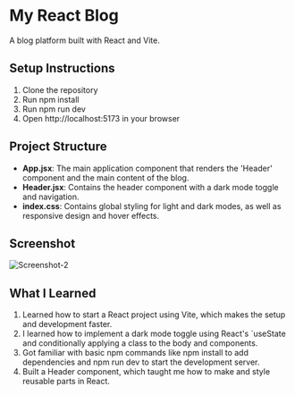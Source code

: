 # My React Blog
A blog platform built with React and Vite.

## Setup Instructions
1. Clone the repository
2. Run npm install
3. Run npm run dev
4. Open http://localhost:5173 in your browser

## Project Structure
- **App.jsx**: The main application component that renders the 'Header' component and the main content of the blog.
- **Header.jsx**: Contains the header component with a dark mode toggle and navigation.
- **index.css**: Contains global styling for light and dark modes, as well as responsive design and hover effects.

## Screenshot
![Screenshot-2](https://github.com/user-attachments/assets/4ba064ad-be13-4e52-97e6-e7af8bc15d1e)


## What I Learned
1. Learned how to start a React project using Vite, which makes the setup and development faster.
2. I learned how to implement a dark mode toggle using React's `useState and conditionally applying a class to the body and components.
3. Got familiar with basic npm commands like npm install to add dependencies and npm run dev to start the development server.
4. Built a Header component, which taught me how to make and style reusable parts in React.








